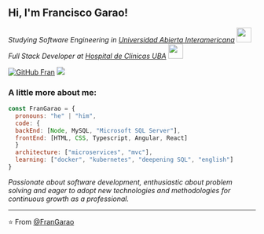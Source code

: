 <h2> Hi, I'm Francisco Garao! </h2>
<!--<img align='right' src="https://media.giphy.com/media/ieyl9zmCjO4b4t6qoY/giphy.gif" width="230"> -->
<p><em>Studying Software Engineering in <a href="https://uai.edu.ar" target="_blank">Universidad Abierta Interamericana</a>  <img src="https://media.giphy.com/media/fYSnHlufseco8Fh93Z/giphy.gif" width="30"></br>Full Stack Developer at <a href="https://portal.hospitaldeclinicas.uba.ar" target="_blank">Hospital de Clinicas UBA</a>  <img src="https://media.giphy.com/media/WUlplcMpOCEmTGBtBW/giphy.gif" width="30"> 
</em></p>

[![GitHub Fran](https://img.shields.io/github/followers/FranGarao?label=follow&style=social)](https://github.com/FranGarao)
[![](https://img.shields.io/badge/Gmail-garaofrancisco%40gmail.com-red)](https://mail.google.com/mail/u/0/?tab=km#inbox)

### A little more about me:   

```javascript
const FranGarao = {
  pronouns: "he" | "him",
  code: {
  backEnd: [Node, MySQL, "Microsoft SQL Server"],
  frontEnd: [HTML, CSS, Typescript, Angular, React] 
  }
  architecture: ["microservices", "mvc"],
  learning: ["docker", "kubernetes", "deepening SQL", "english"]
}
```

<!-- <img src="https://media.giphy.com/media/LnQjpWaON8nhr21vNW/giphy.gif" width="60">--> 
<em>Passionate about software development, enthusiastic about problem solving and eager to adopt new technologies and methodologies for continuous growth as a professional.</em>

---

⭐️ From [@FranGarao](https://github.com/FranGarao)



<!--
**FranGarao/FranGarao** is a ✨ _special_ ✨ repository because its `README.md` (this file) appears on your GitHub profile.

Here are some ideas to get you started:

- 🔭 I’m currently working on ...
- 🌱 I’m currently learning ...
- 👯 I’m looking to collaborate on ...
- 🤔 I’m looking for help with ...
- 💬 Ask me about ...
- 📫 How to reach me: ...
- 😄 Pronouns: ...
- ⚡ Fun fact: ...
-->
